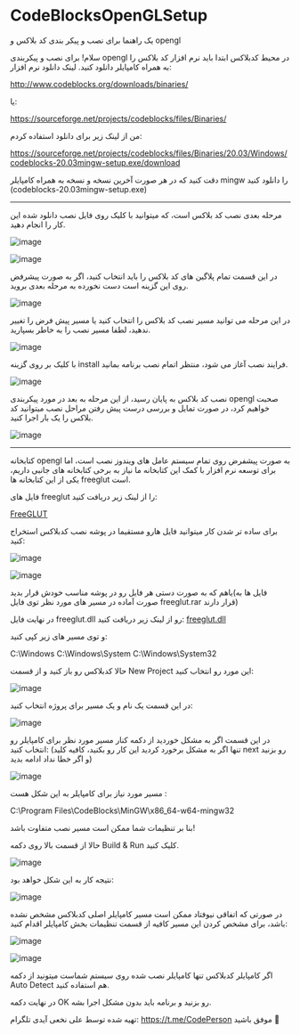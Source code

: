 # CodeBlocksOpenGLSetup
یک راهنما برای نصب و پیکر بندی کد بلاکس و opengl 

سلام! برای نصب و پیکربندی opengl در محیط کدبلاکس ابتدا باید نرم افزار کد بلاکس را به همراه کامپایلر دانلود کنید.
لینک دانلود نرم افزار: 

http://www.codeblocks.org/downloads/binaries/

یا:

https://sourceforge.net/projects/codeblocks/files/Binaries/

من از لینک زیر برای دانلود استفاده کردم:

https://sourceforge.net/projects/codeblocks/files/Binaries/20.03/Windows/codeblocks-20.03mingw-setup.exe/download

دقت کنید که در هر صورت آخرین نسخه و نسخه به همراه کامپایلر mingw را دانلود کنید (codeblocks-20.03mingw-setup.exe)

-----------------

مرحله بعدی نصب کد بلاکس است، که میتوانید با کلیک روی فایل نصب دانلود شده این کار را انجام دهید.

![image](https://github.com/Haj4li/CodeBlocksOpenGLSetup/assets/48994331/258cff7f-1e1d-45d2-aa92-5778e85504b4)

![image](https://github.com/Haj4li/CodeBlocksOpenGLSetup/assets/48994331/96eced3f-7bc7-40ba-a9ff-2b383e15ddb8)

در این قسمت تمام پلاگین های کد بلاکس را باید انتخاب کنید، اگر به صورت پیشرفض روی این گزینه است دست نخورده به مرحله بعدی بروید.

![image](https://github.com/Haj4li/CodeBlocksOpenGLSetup/assets/48994331/adbe6063-99e7-49a9-bf73-e8bd3fd85da4)

در این مرحله می توانید مسیر نصب کد بلاکس را انتخاب کنید یا مسیر پیش فرض را تغییر ندهید، لطفا مسیر نصب را به خاطر بسپارید.

![image](https://github.com/Haj4li/CodeBlocksOpenGLSetup/assets/48994331/f94adbf2-e2f0-4d15-8ecc-61562a251dcb)

با کلیک بر روی گزینه install فرایند نصب آغاز می شود، منتظر اتمام نصب برنامه بمانید.

![image](https://github.com/Haj4li/CodeBlocksOpenGLSetup/assets/48994331/79ab172a-dac0-40fb-9f2b-7d4cfc8cf5bb)

نصب کد بلاکس به پایان رسید، از این مرحله به بعد در مورد پیکربندی opengl صحبت خواهیم کرد، در صورت تمایل و بررسی درست پیش رفتن مراحل نصب میتوانید کد بلاکس را یک بار اجرا کنید. 

![image](https://github.com/Haj4li/CodeBlocksOpenGLSetup/assets/48994331/5c9008e9-86ea-4f96-99bc-b9e6538d6248)



--------------------------

کتابخانه opengl به صورت پیشفرض روی تمام سیستم عامل های ویندوز نصب است، اما برای توسعه نرم افزار با کمک این کتابخانه ما نیاز به برخی کتابخانه های جانبی داریم، یکی از این کتابخانه ها freeglut است.

فایل های freeglut را از لینک زیر دریافت کنید:

[FreeGLUT](https://github.com/Haj4li/CodeBlocksOpenGLSetup/blob/main/freeglut.rar)

برای ساده تر شدن کار میتوانید فایل هارو مستقیما در پوشه نصب کدبلاکس استخراج کنید:


![image](https://github.com/Haj4li/CodeBlocksOpenGLSetup/assets/48994331/882cb46c-7251-4f16-a755-8fe2b9a4fcc7)

![image](https://github.com/Haj4li/CodeBlocksOpenGLSetup/assets/48994331/b0de8463-c216-4f78-8de8-d8dd3df9daec)


یاهم که به صورت دستی هر فایل رو در پوشه مناسب خودش قرار بدید(فایل ها به صورت آماده در مسیر های مورد نظر توی فایل freeglut.rar قرار دارند)

در نهایت فایل freeglut.dll رو از لینک زیر دریافت کنید:
[freeglut.dll](https://github.com/Haj4li/CodeBlocksOpenGLSetup/blob/main/freeglut.dll)

و توی مسیر های زیر کپی کنید:

C:\Windows
C:\Windows\System
C:\Windows\System32


حالا کدبلاکس رو باز کنید و از قسمت New Project این مورد رو انتخاب کنید:

![image](https://github.com/Haj4li/CodeBlocksOpenGLSetup/assets/48994331/30aa81b2-c6a4-4fae-bb6c-d7f45585ddb7)

در این قسمت یک نام و یک مسیر برای پروژه انتخاب کنید:

![image](https://github.com/Haj4li/CodeBlocksOpenGLSetup/assets/48994331/5b835d16-2ec5-4c8d-8316-a1d0da741ca2)


در این قسمت اگر به مشکل خوردید از دکمه کنار مسیر مورد نظر برای کامپایلر رو انتخاب کنید: (تنها اگر به مشکل برخورد کردید این کار رو بکنید، کافیه کلید next رو بزنید و اگر خطا نداد ادامه بدید)

![image](https://github.com/Haj4li/CodeBlocksOpenGLSetup/assets/48994331/217d2745-5db3-4077-817c-6171f853a9ee)

مسیر مورد نیاز برای کامپایلر به این شکل هست :

C:\Program Files\CodeBlocks\MinGW\x86_64-w64-mingw32

بنا بر تنظیمات شما ممکن است مسیر نصب متفاوت باشد!


حالا از قسمت بالا روی دکمه Build & Run کلیک کنید.

![image](https://github.com/Haj4li/CodeBlocksOpenGLSetup/assets/48994331/3f6a4172-efb7-4e68-b9fb-69e1082cbec3)


نتیجه کار به این شکل خواهد بود:

![image](https://github.com/Haj4li/CodeBlocksOpenGLSetup/assets/48994331/fdae7343-09d6-49a6-9a98-f98030746211)

در صورتی که اتفاقی نیوفتاد ممکن است مسیر کامپایلر اصلی کدبلاکس مشخص نشده باشد، برای مشخص کردن این مسیر کافیه از قسمت تنظیمات بخش کامپایلر اقدام کنید: 

![image](https://github.com/Haj4li/CodeBlocksOpenGLSetup/assets/48994331/a310e7f4-61ac-47d8-94e1-bbf38b785750)

![image](https://github.com/Haj4li/CodeBlocksOpenGLSetup/assets/48994331/dfd6897f-acbe-4568-9bdb-234c061db95a)

اگر کامپایلر کدبلاکس تنها کامپایلر نصب شده روی سیستم شماست میتونید از دکمه Auto Detect هم استفاده کنید.

در نهایت دکمه OK رو بزنید و برنامه باید بدون مشکل اجرا بشه.

تهیه شده توسط علی نخعی
آیدی تلگرام: https://t.me/CodePerson
موفق باشید 💜



